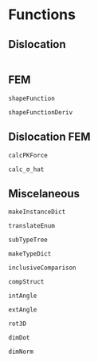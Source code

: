 # Functions

## Dislocation
```@docs

```

## FEM
```@docs
shapeFunction

shapeFunctionDeriv
```

## Dislocation FEM
```@docs
calcPKForce

calc_σ_hat
```

## Miscelaneous
```@docs
makeInstanceDict

translateEnum

subTypeTree

makeTypeDict

inclusiveComparison

compStruct

intAngle

extAngle

rot3D

dimDot

dimNorm
```
